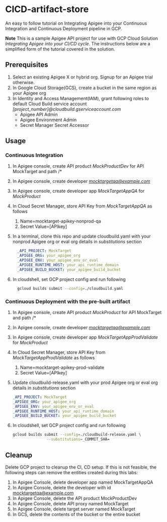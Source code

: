 # CICD-artifact-store

An easy to follow tutorial on Integrating Apigee into your
Continuous Integration and Continuous Deployment pipeline in GCP.

**Note** This is a sample Apigee API project for use with GCP Cloud Solution
 *Integrating Apigee into your CI/CD cycle*. The instructions below are a
 simplified form of the tutorial covered in the solution.

## Prerequisites

 1. Select an existing Apigee X or hybrid org. Signup for an Apigee trial
  otherwise.
 2. In Google Cloud Storage(GCS), create a bucket in the same region as your
  Apigee org
 3. In Identity and Access Management(IAM), grant following roles to default
  Cloud Build service account
  *[project_number]@cloudbuild.gserviceaccount.com*
       * Apigee API Admin
       * Apigee Environment Admin
       * Secret Manager Secret Accessor

## Usage

### Continuous Integration

 1. In Apigee console, create API product *MockProductDev* for API MockTarget
  and path /*
 2. In Apigee console, create developer *mocktargetqa@example.com*
 3. In Apigee console, create developer app *MockTargetAppQA* for *MockProduct*
 4. In Cloud Secret Manager, store API Key from *MockTargetAppQA* as follows
     1. Name=mocktarget-apikey-nonprod-qa
     2. Secret Value=[APIkey]
 5. In a terminal, clone this repo and update cloudbuild.yaml with your nonprod
 Apigee org or eval org details in *substitutions* section

    ```yaml
      _API_PROJECT: MockTarget
      _APIGEE_ORG: your_apigee_org
      _APIGEE_ENV: your_apigee_env_or_eval
      _APIGEE_RUNTIME_HOST: your_api_runtime_domain
      _APIGEE_BUILD_BUCKET: your_apigee_build_bucket
      ```

 6. In cloudshell, set GCP project config and run following

    ```sh
      gcloud builds submit --config=./cloudbuild.yaml
    ```

### Continuous Deployment with the pre-built artifact

 1. In Apigee console, create API product *MockProduct* for API MockTarget and
 path /*
 2. In Apigee console, create developer *mocktargetqa@example.com*
 3. In Apigee console, create developer app *MockTargetAppProdValidate* for
 *MockProduct*
 4. In Cloud Secret Manager, store API Key from *MockTargetAppProdValidate*
 as follows
     1. Name=mocktarget-apikey-prod-validate
     2. Secret Value=[APIkey]
 5. Update cloudbuild-release.yaml with your prod Apigee org or eval org details
  in *substitutions* section

      ```yaml
      _API_PROJECT: MockTarget
      _APIGEE_ORG: your_apigee_org
      _APIGEE_ENV: your_apigee_env_or_eval
      _APIGEE_RUNTIME_HOST: your_api_runtime_domain
      _APIGEE_BUILD_BUCKET: your_apigee_build_bucket
      ```

 6. In cloudshell, set GCP project config and run following

      ```sh
      gcloud builds submit --config=./cloudbuild-release.yaml \
                     --substitutions=_COMMIT_SHA=
      ```

## Cleanup

Delete GCP project to cleanup the CI, CD setup. If this is not feasible, 
 the following steps can remove the entities created during this labs:
 1. In Apigee Console, delete developer app named MockTargetAppQA
 2. In Apigee Console, delete the developer with id mocktargetqa@example.com
 3. In Apigee Console, delete the API product MockProductDev
 4. In Apigee Console, delete API proxy named MockTarget
 5. In Apigee Console, delete target server named MockTarget
 6. In GCS, delete the contents of the bucket or the entire bucket
